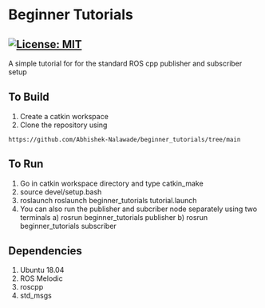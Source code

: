 # Beginner Tutorials
[![License: MIT](https://img.shields.io/badge/License-MIT-green.svg)](https://opensource.org/licenses/MIT)
-------

A simple tutorial for for the standard ROS cpp publisher and subscriber setup


## To Build
1) Create a catkin workspace
2) Clone the repository using

```
https://github.com/Abhishek-Nalawade/beginner_tutorials/tree/main
```

## To Run
1) Go in catkin workspace directory and type catkin_make
2) source devel/setup.bash
3) roslaunch roslaunch beginner_tutorials tutorial.launch
4) You can also run the publisher and subcriber node separately using two terminals
	a) rosrun beginner_tutorials publisher
	b) rosrun beginner_tutorials subscriber

## Dependencies
1) Ubuntu 18.04
2) ROS Melodic
3) roscpp
4) std_msgs
